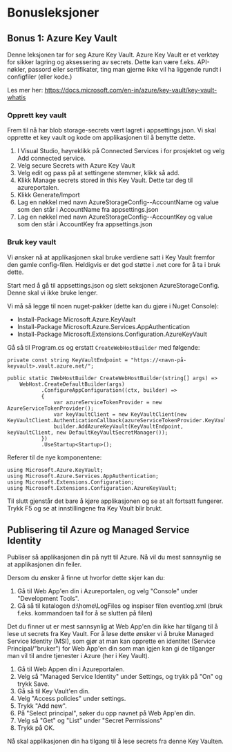 # Bonusleksjoner

## Bonus 1: Azure Key Vault

Denne leksjonen tar for seg Azure Key Vault. Azure Key Vault er et verktøy for sikker lagring og aksessering av secrets. Dette kan være f.eks. API-nøkler, passord eller sertifikater, ting man gjerne ikke vil ha liggende rundt i configfiler (eller kode.)

Les mer her: https://docs.microsoft.com/en-in/azure/key-vault/key-vault-whatis

### Opprett key vault

Frem til nå har blob storage-secrets vært lagret i appsettings.json. Vi skal opprette et key vault og kode om applikasjonen til å benytte dette.

1. I Visual Studio, høyreklikk på Connected Services i for prosjektet og velg Add connected service.
2. Velg secure Secrets with Azure Key Vault
3. Velg edit og pass på at settingene stemmer, klikk så add.
4. Klikk Manage secrets stored in this Key Vault. Dette tar deg til azureportalen.
5. Klikk Generate/Import
6. Lag en nøkkel med navn AzureStorageConfig--AccountName og value som den står i AccountName fra appsettings.json
7. Lag en nøkkel med navn AzureStorageConfig--AccountKey og value som den står i AccountKey fra appsettings.json

### Bruk key vault

Vi ønsker nå at applikasjonen skal bruke verdiene satt i Key Vault fremfor den gamle config-filen. Heldigvis er det god støtte i .net core for å ta i bruk dette.

Start med å gå til appsettings.json og slett seksjonen AzureStorageConfig. Denne skal vi ikke bruke lenger.

Vi må så legge til noen nuget-pakker (dette kan du gjøre i Nuget Console):

* Install-Package Microsoft.Azure.KeyVault
* Install-Package Microsoft.Azure.Services.AppAuthentication
* Install-Package Microsoft.Extensions.Configuration.AzureKeyVault

Gå så til Program.cs og erstatt `CreateWebHostBuilder` med følgende:

```
private const string KeyVaultEndpoint = "https://<navn-på-keyvault>.vault.azure.net/";

public static IWebHostBuilder CreateWebHostBuilder(string[] args) =>
    WebHost.CreateDefaultBuilder(args)
           .ConfigureAppConfiguration((ctx, builder) =>
           {
               var azureServiceTokenProvider = new AzureServiceTokenProvider();
               var keyVaultClient = new KeyVaultClient(new KeyVaultClient.AuthenticationCallback(azureServiceTokenProvider.KeyVaultTokenCallback));
               builder.AddAzureKeyVault(KeyVaultEndpoint, keyVaultClient, new DefaultKeyVaultSecretManager());
           })
           .UseStartup<Startup>();
```

Referer til de nye komponentene:

```
using Microsoft.Azure.KeyVault;
using Microsoft.Azure.Services.AppAuthentication;
using Microsoft.Extensions.Configuration;
using Microsoft.Extensions.Configuration.AzureKeyVault;
```

Til slutt gjenstår det bare å kjøre applikasjonen og se at alt fortsatt fungerer. Trykk F5 og se at innstillingene fra Key Vault blir brukt.


## Publisering til Azure og Managed Service Identity 

Publiser så applikasjonen din på nytt til Azure. Nå vil du mest sannsynlig se at applikasjonen din feiler.

Dersom du ønsker å finne ut hvorfor dette skjer kan du:

1. Gå til Web App'en din i Azureportalen, og velg "Console" under "Development Tools".
2. Gå så til katalogen d:\home\LogFiles og inspiser filen eventlog.xml (bruk f.eks. kommandoen tail for å se slutten på filen)

Det du finner ut er mest sannsynlig at Web App'en din ikke har tilgang til å lese ut secrets fra Key Vault. For å løse dette ønsker
vi å bruke Managed Service Identity (MSI), som gjør at man kan opprette en identitet (Service Principal/"bruker") for Web App'en din som man igjen kan gi de tilganger man vil til andre tjenester i Azure (her i Key Vault).

1. Gå til Web Appen din i Azureportalen.
2. Velg så "Managed Service Identity" under Settings, og trykk på "On" og trykk Save.
3. Gå så til Key Vault'en din.
4. Velg "Access policies" under settings.
5. Trykk "Add new".
6. På "Select principal", søker du opp navnet på Web App'en din.
7. Velg så "Get" og "List" under "Secret Permissions"
8. Trykk på OK.

Nå skal applikasjonen din ha tilgang til å lese secrets fra denne Key Vaulten.
